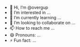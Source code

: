 - 👋 Hi, I’m @overgup
- 👀 I’m interested in ...
- 🌱 I’m currently learning ...
- 💞️ I’m looking to collaborate on ...
- 📫 How to reach me ...
- 😄 Pronouns: ...
- ⚡ Fun fact: ...

<!---
overgup/overgup is a ✨ special ✨ repository because its `README.md` (this file) appears on your GitHub profile.
You can click the Preview link to take a look at your changes.
--->

